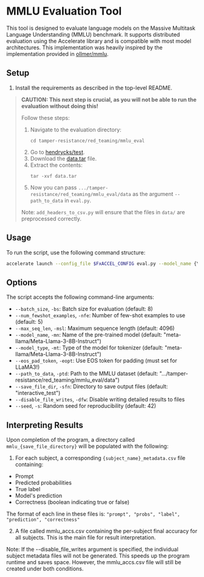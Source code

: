# MMLU Evaluation Tool

This tool is designed to evaluate language models on the Massive Multitask Language Understanding (MMLU) benchmark. It supports distributed evaluation using the Accelerate library and is compatible with most model architectures. This implementation was heavily inspired by the implementation provided in [ollmer/mmlu](https://github.com/ollmer/mmlu/blob/master/evaluate_hf.py).

## Setup

1. Install the requirements as described in the top-level README. 

> **CAUTION: This next step is crucial, as you will not be able to run the evaluation without doing this!**
> 
> Follow these steps:
> 1. Navigate to the evaluation directory:
>    ```
>    cd tamper-resistance/red_teaming/mmlu_eval
>    ```
> 2. Go to [hendrycks/test](https://github.com/hendrycks/test?tab=readme-ov-file).
> 3. Download the [data.tar](https://people.eecs.berkeley.edu/~hendrycks/data.tar) file.
> 4. Extract the contents:
>    ```
>    tar -xvf data.tar
>    ```
> 5. Now you can pass `.../tamper-resistance/red_teaming/mmlu_eval/data` as the argument `--path_to_data` in `eval.py`.
> 
> Note: `add_headers_to_csv.py` will ensure that the files in `data/` are preprocessed correctly.

## Usage

To run the script, use the following command structure:

```bash
accelerate launch --config_file $FxACCEL_CONFIG eval.py --model_name {YOUR MODEL} --model_type {TOKENIZER FOR YOUR MODEL}
```

## Options

The script accepts the following command-line arguments:

- `--batch_size`, `-bs`: Batch size for evaluation (default: 8)
- `--num_fewshot_examples`, `-nfe`: Number of few-shot examples to use (default: 5)
- `--max_seq_len`, `-msl`: Maximum sequence length (default: 4096)
- `--model_name`, `-mn`: Name of the pre-trained model (default: "meta-llama/Meta-Llama-3-8B-Instruct")
- `--model_type`, `-mt`: Type of the model for tokenizer (default: "meta-llama/Meta-Llama-3-8B-Instruct")
- `--eos_pad_token`, `-eopt`: Use EOS token for padding (must set for LLaMA3!)
- `--path_to_data`, `-ptd`: Path to the MMLU dataset (default: ".../tamper-resistance/red_teaming/mmlu_eval/data")
- `--save_file_dir`, `-sfn`: Directory to save output files (default: "interactive_test")
- `--disable_file_writes`, `-dfw`: Disable writing detailed results to files
- `--seed`, `-s`: Random seed for reproducibility (default: 42)

## Interpreting Results

Upon completion of the program, a directory called `mmlu_{save_file_directory}` will be populated with the following:

1. For each subject, a corresponding `{subject_name}_metadata.csv` file containing:

- Prompt
- Predicted probabilities
- True label
- Model's prediction
- Correctness (boolean indicating true or false)

The format of each line in these files is:
```"prompt", "probs", "label", "prediction", "correctness"```

2. A file called mmlu_accs.csv containing the per-subject final accuracy for all subjects. This is the main file for result interpretation.

Note: If the --disable_file_writes argument is specified, the individual subject metadata files will not be generated. This speeds up the program runtime and saves space. However, the mmlu_accs.csv file will still be created under both conditions.

